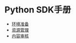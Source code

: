 # Python SDK手册

* [环境准备](ai/uai-censor/pysdk/prepare)
* [资源管理](ai/uai-censor/pysdk/resource)
* [内容审核](ai/uai-censor/pysdk/censor)

